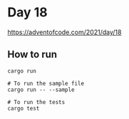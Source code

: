 # Day 18

https://adventofcode.com/2021/day/18

## How to run

```
cargo run

# To run the sample file
cargo run -- --sample

# To run the tests
cargo test
```
